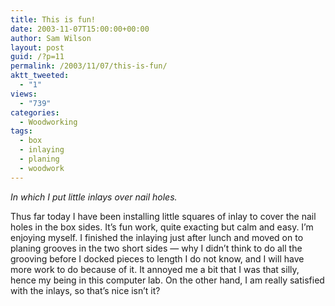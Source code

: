```yaml
---
title: This is fun!
date: 2003-11-07T15:00:00+00:00
author: Sam Wilson
layout: post
guid: /?p=11
permalink: /2003/11/07/this-is-fun/
aktt_tweeted:
  - "1"
views:
  - "739"
categories:
  - Woodworking
tags:
  - box
  - inlaying
  - planing
  - woodwork
---
```

_In which I put little inlays over nail holes._

Thus far today I have been installing little squares of inlay to cover the nail holes in the box sides.
It’s fun work, quite exacting but calm and easy. I’m enjoying myself.
I finished the inlaying just after lunch and moved on to planing grooves in the two short sides &#8212;
why I didn’t think to do all the grooving before I docked pieces to length I do not know,
and I will have more work to do because of it.
It annoyed me a bit that I was that silly, hence my being in this computer lab.
On the other hand, I am really satisfied with the inlays, so that’s nice isn’t it?
